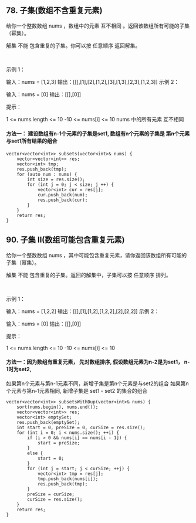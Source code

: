 ## 78. 子集(数组不含重复元素)
给你一个整数数组 nums ，数组中的元素 互不相同 。返回该数组所有可能的子集（幂集）。

解集 不能 包含重复的子集。你可以按 任意顺序 返回解集。

 

示例 1：

输入：nums = [1,2,3]
输出：[[],[1],[2],[1,2],[3],[1,3],[2,3],[1,2,3]]
示例 2：

输入：nums = [0]
输出：[[],[0]]
 

提示：

1 <= nums.length <= 10
-10 <= nums[i] <= 10
nums 中的所有元素 互不相同

#### 方法一： 建设数组有n-1个元素的子集是set1, 数组有n个元素的子集是 第n个元素与set1所有结果的组合 
```
vector<vector<int>> subsets(vector<int>& nums) {
    vector<vector<int>> res;
    vector<int> tmp;
    res.push_back(tmp);
    for (auto num : nums) {
        int size = res.size();
        for (int j = 0; j < size; j ++) {
            vector<int> cur = res[j];
            cur.push_back(num);
            res.push_back(cur);
        }
    }
    return res;
}
```

## 90. 子集 II(数组可能包含重复元素)
给你一个整数数组 nums ，其中可能包含重复元素，请你返回该数组所有可能的子集（幂集）。

解集 不能 包含重复的子集。返回的解集中，子集可以按 任意顺序 排列。

 

示例 1：

输入：nums = [1,2,2]
输出：[[],[1],[1,2],[1,2,2],[2],[2,2]]
示例 2：

输入：nums = [0]
输出：[[],[0]]
 

提示：

1 <= nums.length <= 10
-10 <= nums[i] <= 10

#### 方法一：因为数组有重复元素， 先对数组排序, 假设数组元素为n-2是为set1， n-1时为set2, 
如果第n个元素与第n-1元素不同，新增子集是第n个元素是与set2的组合
如果第n个元素与第n-1元素相同, 新增子集是 set1 - set2 的集合的组合
```
vector<vector<int>> subsetsWithDup(vector<int>& nums) {
    sort(nums.begin(), nums.end());
    vector<vector<int>> res;
    vector<int> emptySet;
    res.push_back(emptySet);
    int start = 0, preSize = 0, curSize = res.size();
    for (int i = 0; i < nums.size(); ++i) {
        if (i > 0 && nums[i] == nums[i - 1]) {
            start = preSize;
        }
        else {
            start = 0;
        }
        for (int j = start; j < curSize; ++j) {
            vector<int> tmp = res[j];
            tmp.push_back(nums[i]);
            res.push_back(tmp);
        }
        preSize = curSize;
        curSize = res.size();
    }
    return res;
}
```
